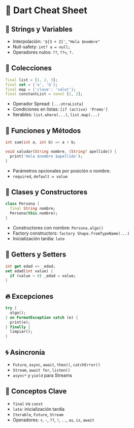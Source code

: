 # 🎯 Dart Cheat Sheet

## 🧵 Strings y Variables

- Interpolación: `'${3 + 2}'`, `"Hola $nombre"`
- Null-safety: `int? a = null;`
- Operadores nulos: `??`, `??=`, `?.`

## 🧰 Colecciones

```dart
final list = [1, 2, 3];
final set = {'a', 'b'};
final map = {'clave': 'valor'};
final constantList = const [1, 2];
```

- Operador Spread: `[...otraLista]`
- Condiciones en listas: `[if (activo) 'Promo']`
- Iterables: `list.where(...)`, `list.map(...)`

## 🔁 Funciones y Métodos

```dart
int sum(int a, int b) => a + b;

void saludar(String nombre, {String? apellido}) {
  print('Hola $nombre $apellido');
}
```

- Parámetros opcionales por posición o nombre.
- `required`, `default = value`

## 🧱 Clases y Constructores

```dart
class Persona {
  final String nombre;
  Persona(this.nombre);
}
```

- Constructores con nombre: `Persona.algo()`
- Factory constructors: `factory Shape.fromTypeName(...)`
- Inicialización tardía: `late`

## 🎯 Getters y Setters

```dart
int get edad => _edad;
set edad(int value) {
  if (value > 0) _edad = value;
}
```

## 🔥 Excepciones

```dart
try {
  algo();
} on FormatException catch (e) {
  print(e);
} finally {
  limpiar();
}
```

## 🌀 Asincronía

- `Future`, `async`, `await`, `then()`, `catchError()`
- `Stream`, `await for`, `listen()`
- `async*` y `yield` para Streams

## 🧠 Conceptos Clave

- `final` vs `const`
- `late`: inicialización tardía
- `Iterable`, `Future`, `Stream`
- Operadores: `+`, `-`, `??`, `!`, `..`, `as`, `is`, `await`
